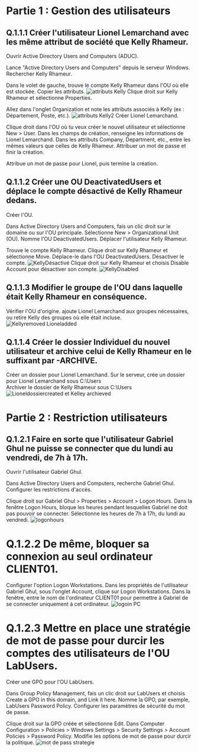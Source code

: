 
# Partie 1 : Gestion des utilisateurs
## Q.1.1.1 Créer l'utilisateur Lionel Lemarchand avec les même attribut de société que Kelly Rhameur.
Ouvrir Active Directory Users and Computers (ADUC).

Lance "Active Directory Users and Computers" depuis le serveur Windows.
Rechercher Kelly Rhameur.

Dans le volet de gauche, trouve le compte Kelly Rhameur dans l'OU où elle est stockée.
Copier les attributs.
![attributs Kelly](https://github.com/AhmedNady90/ASRC-Checkpoint-3/blob/main/AttribuKelly.PNG)
Clique droit sur Kelly Rhameur et sélectionne Properties.

Allez dans l'onglet Organization et note les attributs associés à Kelly (ex : Département, Poste, etc.).
![attributs Kelly2](https://github.com/AhmedNady90/ASRC-Checkpoint-3/blob/main/AttribuKelly2.PNG)
Créer Lionel Lemarchand.

Clique droit dans l'OU où tu veux créer le nouvel utilisateur et sélectionne New > User.
Dans les champs de création, renseigne les informations de Lionel Lemarchand.
Dans les attributs Company, Department, etc., entre les mêmes valeurs que celles de Kelly Rhameur.
Attribuer un mot de passe et finir la création.

Attribue un mot de passe pour Lionel, puis termine la création.
## Q.1.1.2 Créer une OU DeactivatedUsers et déplace le compte désactivé de Kelly Rhameur dedans.
Créer l'OU.

Dans Active Directory Users and Computers, fais un clic droit sur le domaine ou sur l'OU principale.
Sélectionne New > Organizational Unit (OU).
Nomme l'OU DeactivatedUsers.
Déplacer l'utilisateur Kelly Rhameur.

Trouve le compte Kelly Rhameur.
Clique droit sur Kelly Rhameur et sélectionne Move.
Déplace-le dans l'OU DeactivatedUsers.
Désactiver le compte.
![KellyDésactivé](https://github.com/AhmedNady90/ASRC-Checkpoint-3/blob/main/kelly_DesactivatedUsersOU.PNG)
Clique droit sur Kelly Rhameur et choisis Disable Account pour désactiver son compte.
![KellyDisabled](https://github.com/AhmedNady90/ASRC-Checkpoint-3/blob/main/kellyDisabled.PNG)
## Q.1.1.3 Modifier le groupe de l'OU dans laquelle était Kelly Rhameur en conséquence.
Vérifier l'OU d'origine.
ajoute Lionel Lemarchand aux groupes nécessaires, ou retire Kelly des groupes où elle était incluse.
![Kellyremoved Lioneladded](https://github.com/AhmedNady90/ASRC-Checkpoint-3/blob/main/kellyRemoved%20LionelAdded.PNG)

## Q.1.1.4 Créer le dossier Individuel du nouvel utilisateur et archive celui de Kelly Rhameur en le suffixant par -ARCHIVE.

Créer un dossier pour Lionel Lemarchand.
Sur le serveur, crée un dossier pour Lionel Lemarchand sous C:\Users\
Archiver le dossier de Kelly Rhameur sous C:\Users\
![Lioneldossiercreated et Kelley archieved](https://github.com/AhmedNady90/ASRC-Checkpoint-3/blob/main/kellyarchivedLionelCreated.PNG)
# Partie 2 : Restriction utilisateurs
## Q.1.2.1 Faire en sorte que l'utilisateur Gabriel Ghul ne puisse se connecter que du lundi au vendredi, de 7h à 17h.

Ouvrir l'utilisateur Gabriel Ghul.

Dans Active Directory Users and Computers, recherche Gabriel Ghul.
Configurer les restrictions d'accès.

Clique droit sur Gabriel Ghul > Properties > Account > Logon Hours.
Dans la fenêtre Logon Hours, bloque les heures pendant lesquelles Gabriel ne doit pas pouvoir se connecter. Sélectionne les heures de 7h à 17h, du lundi au vendredi.
![logonhours](https://github.com/AhmedNady90/ASRC-Checkpoint-3/blob/main/GabrailLogonhours.PNG)
# Q.1.2.2 De même, bloquer sa connexion au seul ordinateur CLIENT01.
Configurer l'option Logon Workstations.
Dans les propriétés de l'utilisateur Gabriel Ghul, sous l'onglet Account, clique sur Logon Workstations.
Dans la fenêtre, entre le nom de l'ordinateur CLIENT01 pour permettre à Gabriel de se connecter uniquement à cet ordinateur.
![logoin PC](https://github.com/AhmedNady90/ASRC-Checkpoint-3/blob/main/logon%20Client1.PNG)
# Q.1.2.3 Mettre en place une stratégie de mot de passe pour durcir les comptes des utilisateurs de l'OU LabUsers.
Créer une GPO pour l'OU LabUsers.

Dans Group Policy Management, fais un clic droit sur LabUsers et choisis Create a GPO in this domain, and Link it here.
Nomme la GPO, par exemple, LabUsers Password Policy.
Configurer les paramètres de sécurité du mot de passe.

Clique droit sur la GPO créée et sélectionne Edit.
Dans Computer Configuration > Policies > Windows Settings > Security Settings > Account Policies > Password Policy.
Modifie les options de mot de passe pour durcir la politique.
![mot de pass strategie](https://github.com/AhmedNady90/ASRC-Checkpoint-3/blob/main/motdepasse%20strategie.PNG)


